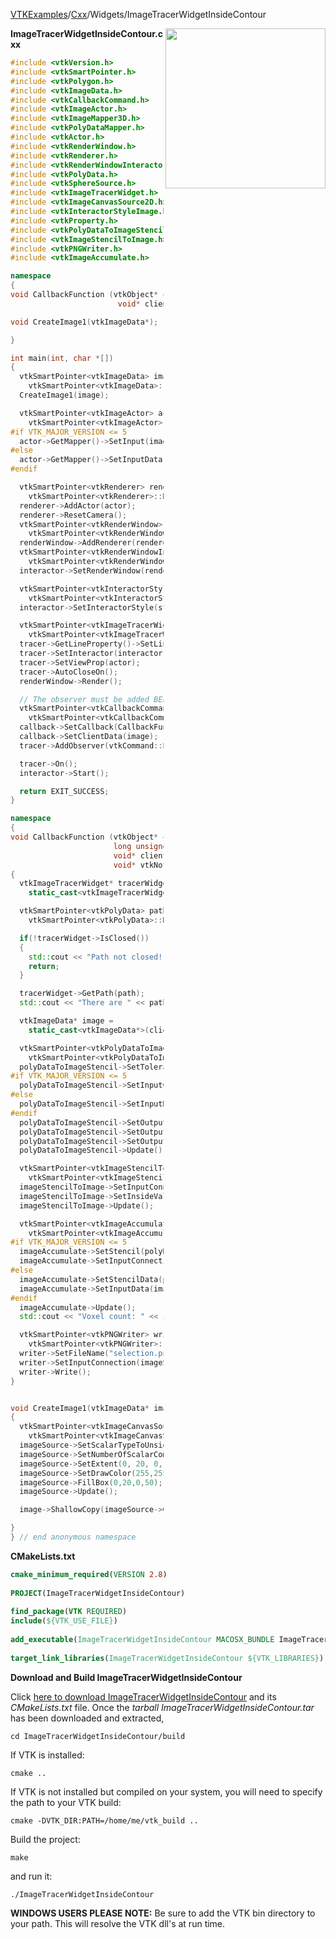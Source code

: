 [VTKExamples](/home/)/[Cxx](/Cxx)/Widgets/ImageTracerWidgetInsideContour

<img align="right" src="https://github.com/lorensen/VTKExamples/blob/gh-pages/Testing/Baseline/Widgets/TestImageTracerWidgetInsideContour.png?raw=true" width="256" />

**ImageTracerWidgetInsideContour.cxx**
```c++
#include <vtkVersion.h>
#include <vtkSmartPointer.h>
#include <vtkPolygon.h>
#include <vtkImageData.h>
#include <vtkCallbackCommand.h>
#include <vtkImageActor.h>
#include <vtkImageMapper3D.h>
#include <vtkPolyDataMapper.h>
#include <vtkActor.h>
#include <vtkRenderWindow.h>
#include <vtkRenderer.h>
#include <vtkRenderWindowInteractor.h>
#include <vtkPolyData.h>
#include <vtkSphereSource.h>
#include <vtkImageTracerWidget.h>
#include <vtkImageCanvasSource2D.h>
#include <vtkInteractorStyleImage.h>
#include <vtkProperty.h>
#include <vtkPolyDataToImageStencil.h>
#include <vtkImageStencilToImage.h>
#include <vtkPNGWriter.h>
#include <vtkImageAccumulate.h>

namespace
{
void CallbackFunction (vtkObject* caller, long unsigned int eventId,
                        void* clientData, void* callData );

void CreateImage1(vtkImageData*);

}

int main(int, char *[])
{
  vtkSmartPointer<vtkImageData> image =
    vtkSmartPointer<vtkImageData>::New();
  CreateImage1(image);

  vtkSmartPointer<vtkImageActor> actor =
    vtkSmartPointer<vtkImageActor>::New();
#if VTK_MAJOR_VERSION <= 5
  actor->GetMapper()->SetInput(image);
#else
  actor->GetMapper()->SetInputData(image);
#endif

  vtkSmartPointer<vtkRenderer> renderer =
    vtkSmartPointer<vtkRenderer>::New();
  renderer->AddActor(actor);
  renderer->ResetCamera();
  vtkSmartPointer<vtkRenderWindow> renderWindow =
    vtkSmartPointer<vtkRenderWindow>::New();
  renderWindow->AddRenderer(renderer);
  vtkSmartPointer<vtkRenderWindowInteractor> interactor =
    vtkSmartPointer<vtkRenderWindowInteractor>::New();
  interactor->SetRenderWindow(renderWindow);

  vtkSmartPointer<vtkInteractorStyleImage> style =
    vtkSmartPointer<vtkInteractorStyleImage>::New();
  interactor->SetInteractorStyle(style);

  vtkSmartPointer<vtkImageTracerWidget> tracer =
    vtkSmartPointer<vtkImageTracerWidget>::New();
  tracer->GetLineProperty()->SetLineWidth(5);
  tracer->SetInteractor(interactor);
  tracer->SetViewProp(actor);
  tracer->AutoCloseOn();
  renderWindow->Render();

  // The observer must be added BEFORE the On() call.
  vtkSmartPointer<vtkCallbackCommand> callback =
    vtkSmartPointer<vtkCallbackCommand>::New();
  callback->SetCallback(CallbackFunction);
  callback->SetClientData(image);
  tracer->AddObserver(vtkCommand::EndInteractionEvent, callback);

  tracer->On();
  interactor->Start();

  return EXIT_SUCCESS;
}

namespace
{
void CallbackFunction (vtkObject* caller,
                       long unsigned int vtkNotUsed(eventId),
                       void* clientData,
                       void* vtkNotUsed(callData) )
{
  vtkImageTracerWidget* tracerWidget =
    static_cast<vtkImageTracerWidget*>(caller);

  vtkSmartPointer<vtkPolyData> path =
    vtkSmartPointer<vtkPolyData>::New();

  if(!tracerWidget->IsClosed())
  {
    std::cout << "Path not closed!" << std::endl;
    return;
  }

  tracerWidget->GetPath(path);
  std::cout << "There are " << path->GetNumberOfPoints() << " points in the path." << std::endl;

  vtkImageData* image =
    static_cast<vtkImageData*>(clientData);

  vtkSmartPointer<vtkPolyDataToImageStencil> polyDataToImageStencil =
    vtkSmartPointer<vtkPolyDataToImageStencil>::New();
  polyDataToImageStencil->SetTolerance(0);
#if VTK_MAJOR_VERSION <= 5
  polyDataToImageStencil->SetInputConnection(path->GetProducerPort());
#else
  polyDataToImageStencil->SetInputData(path);
#endif
  polyDataToImageStencil->SetOutputOrigin(image->GetOrigin());
  polyDataToImageStencil->SetOutputSpacing(image->GetSpacing());
  polyDataToImageStencil->SetOutputWholeExtent(image->GetExtent());
  polyDataToImageStencil->Update();

  vtkSmartPointer<vtkImageStencilToImage> imageStencilToImage =
    vtkSmartPointer<vtkImageStencilToImage>::New();
  imageStencilToImage->SetInputConnection(polyDataToImageStencil->GetOutputPort());
  imageStencilToImage->SetInsideValue(255);
  imageStencilToImage->Update();

  vtkSmartPointer<vtkImageAccumulate> imageAccumulate =
    vtkSmartPointer<vtkImageAccumulate>::New();
#if VTK_MAJOR_VERSION <= 5
  imageAccumulate->SetStencil(polyDataToImageStencil->GetOutput());
  imageAccumulate->SetInputConnection(image->GetProducerPort());
#else
  imageAccumulate->SetStencilData(polyDataToImageStencil->GetOutput());
  imageAccumulate->SetInputData(image);
#endif
  imageAccumulate->Update();
  std::cout << "Voxel count: " << imageAccumulate->GetVoxelCount() << std::endl;

  vtkSmartPointer<vtkPNGWriter> writer =
    vtkSmartPointer<vtkPNGWriter>::New();
  writer->SetFileName("selection.png");
  writer->SetInputConnection(imageStencilToImage->GetOutputPort());
  writer->Write();
}


void CreateImage1(vtkImageData* image)
{
  vtkSmartPointer<vtkImageCanvasSource2D> imageSource =
    vtkSmartPointer<vtkImageCanvasSource2D>::New();
  imageSource->SetScalarTypeToUnsignedChar();
  imageSource->SetNumberOfScalarComponents(1);
  imageSource->SetExtent(0, 20, 0, 50, 0, 0);
  imageSource->SetDrawColor(255,255,255);
  imageSource->FillBox(0,20,0,50);
  imageSource->Update();

  image->ShallowCopy(imageSource->GetOutput());

}
} // end anonymous namespace
```
**CMakeLists.txt**
```cmake
cmake_minimum_required(VERSION 2.8)
 
PROJECT(ImageTracerWidgetInsideContour)
 
find_package(VTK REQUIRED)
include(${VTK_USE_FILE})
 
add_executable(ImageTracerWidgetInsideContour MACOSX_BUNDLE ImageTracerWidgetInsideContour.cxx)
 
target_link_libraries(ImageTracerWidgetInsideContour ${VTK_LIBRARIES})
```

**Download and Build ImageTracerWidgetInsideContour**

Click [here to download ImageTracerWidgetInsideContour](https://github.com/lorensen/VTKWikiExamplesTarballs/raw/master/ImageTracerWidgetInsideContour.tar) and its *CMakeLists.txt* file.
Once the *tarball ImageTracerWidgetInsideContour.tar* has been downloaded and extracted,
```
cd ImageTracerWidgetInsideContour/build 
```
If VTK is installed:
```
cmake ..
```
If VTK is not installed but compiled on your system, you will need to specify the path to your VTK build:
```
cmake -DVTK_DIR:PATH=/home/me/vtk_build ..
```
Build the project:
```
make
```
and run it:
```
./ImageTracerWidgetInsideContour
```
**WINDOWS USERS PLEASE NOTE:** Be sure to add the VTK bin directory to your path. This will resolve the VTK dll's at run time.

